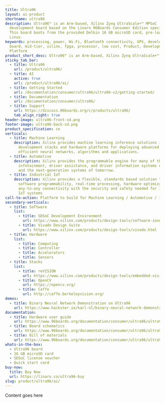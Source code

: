 ```yaml
---
title: Ultra96
layout: ai-product
shortname: ultra96
description: Ultra96™ is an Arm-based, Xilinx Zynq UltraScale+™ MPSoC
  development board based on the Linaro 96Boards Consumer Edition specification.
  This board boots from the provided Delkin 16 GB microSD card, pre-loaded with
  Linux.
keywords: processing, power, Wi-Fi, Bluetooth connectivity, GPS, development,
  board, mid-tier, xilinx, fpga, processor, low cost, Product, Development,
  Platform
product_short_desc: Ultra96™ is an Arm-based, Xilinx Zynq UltraScale+™ MPSoC development board
sticky_tab_bar:
  - title: Ultra96
    url: /product/ultra96/
  - title: AI
    active: true
    url: /product/ultra96/ai/
  - title: Getting Started
    url: /documentation/consumer/ultra96/ultra96-v2/getting-started/
  - title: Documentation
    url: /documentation/consumer/ultra96/
  - title: Support
    url: https://discuss.96boards.org/c/products/ultra96/
    tab_align_right: true
header-image: ultra96-front-sd.png
footer-image: ultra96-back-sd.png
product_specification: ce
verticals:
  - title: Machine Learning
    description: Xilinx provides machine learning inference solutions including the
      development stacks and hardware platforms for deploying advanced and
      efficient neural networks, algorithms and applications.
  - title: Automotive
    description: Xilinx provides the programmable engine for many of the
      infotainment, driver assistance, and driver information systems of today,
      and the next-generation systems of tomorrow.
  - title: Industrial IoT
    description: Xilinx provides a flexible, standards based solution that combines
      software programmability, real-time processing, hardware optimization and
      any-to-any connectivity with the security and safety needed for Industrial
      IoT systems
call-to-action: Platform to build for Machine Learning / Automotive / Industrial IoT
secondary-verticals:
  - title: Software
    list:
      - title: SDSoC Development Environment
        url: https://www.xilinx.com/products/design-tools/software-zone/sdsoc.html
      - title: Vivado Design Suite
        url: https://www.xilinx.com/products/design-tools/vivado.html
  - title: Hardware
    list:
      - title: Computing
      - title: Controller
      - title: Accelerators
      - title: Sensors
  - title: Stacks
    list:
      - title: reVISION
        url: https://www.xilinx.com/products/design-tools/embedded-vision-zone.html
      - title: OpenCV
        url: https://opencv.org/
      - title: Caffe
        url: http://caffe.berkeleyvision.org/
demos:
  - title: Binary Neural Network Demonstration on Ultra96
    url: https://www.hackster.io/karl-nl/binary-neural-network-demonstration-on-ultra96-6b48e0
documentation:
  - title: Hardware user guide
    url: https://www.96boards.org/documentation/consumer/ultra96/ultra96-v1/hardware-docs/hw-user-manual.md.html
  - title: Board schematics
    url: https://www.96boards.org/documentation/consumer/ultra96/ultra96-v1/hardware-docs/files/ultra96-schematics.pdf
  - title: Bill of materials
    url: https://www.96boards.org/documentation/consumer/ultra96/ultra96-v1/hardware-docs/files/ultra96-bom.pdf
whats-in-the-box:
  - Ultra96 board
  - 16 GB microSD card
  - SDSoC license voucher
  - Quick start card
buy-now:
  title: Buy Now
  url: https://linaro.co/ultra96-buy
slug: product/ultra96/ai/
---
```

Content goes here